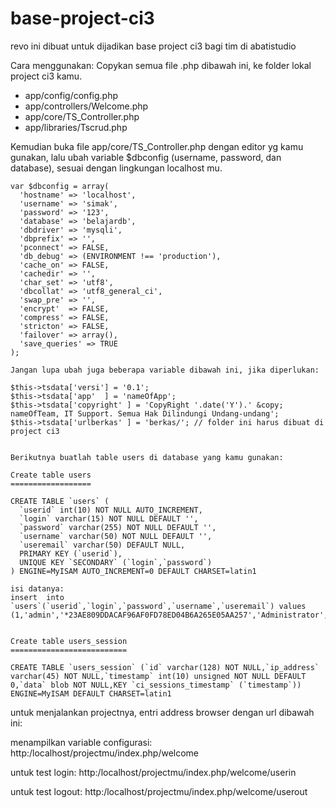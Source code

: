 # base-project-ci3
revo ini dibuat untuk dijadikan base project ci3 bagi tim di abatistudio 

Cara menggunakan:
  Copykan semua file .php dibawah ini, ke folder lokal project ci3 kamu.
  - app/config/config.php
  - app/controllers/Welcome.php
  - app/core/TS_Controller.php
  - app/libraries/Tscrud.php

  Kemudian buka file app/core/TS_Controller.php dengan editor yg kamu gunakan, 
  lalu ubah variable $dbconfig (username, password, dan database), sesuai dengan lingkungan localhost mu. 
  
    
    
    var $dbconfig = array(
      'hostname' => 'localhost',
      'username' => 'simak',
      'password' => '123',
      'database' => 'belajardb',
      'dbdriver' => 'mysqli',
      'dbprefix' => '',
      'pconnect' => FALSE,
      'db_debug' => (ENVIRONMENT !== 'production'),
      'cache_on' => FALSE,
      'cachedir' => '',
      'char_set' => 'utf8',
      'dbcollat' => 'utf8_general_ci',
      'swap_pre' => '',
      'encrypt'  => FALSE,
      'compress' => FALSE,
      'stricton' => FALSE,
      'failover' => array(),
      'save_queries' => TRUE
    );
    
    Jangan lupa ubah juga beberapa variable dibawah ini, jika diperlukan:
  
    $this->tsdata['versi'] = '0.1';
    $this->tsdata['app'  ] = 'nameOfApp';
    $this->tsdata['copyright' ] = 'CopyRight '.date('Y').' &copy; nameOfTeam, IT Support. Semua Hak Dilindungi Undang-undang';
    $this->tsdata['urlberkas' ] = 'berkas/'; // folder ini harus dibuat di project ci3
    
    
    Berikutnya buatlah table users di database yang kamu gunakan:
    
    Create table users
    ==================

    CREATE TABLE `users` (
      `userid` int(10) NOT NULL AUTO_INCREMENT,
      `login` varchar(15) NOT NULL DEFAULT '',
      `password` varchar(255) NOT NULL DEFAULT '',
      `username` varchar(50) NOT NULL DEFAULT '',
      `useremail` varchar(50) DEFAULT NULL,
      PRIMARY KEY (`userid`),
      UNIQUE KEY `SECONDARY` (`login`,`password`)
    ) ENGINE=MyISAM AUTO_INCREMENT=0 DEFAULT CHARSET=latin1

    isi datanya:
    insert  into `users`(`userid`,`login`,`password`,`username`,`useremail`) values (1,'admin','*23AE809DDACAF96AF0FD78ED04B6A265E05AA257','Administrator','admin@gmail.com');
    
    
    Create table users_session
    ==========================
    
    CREATE TABLE `users_session` (`id` varchar(128) NOT NULL,`ip_address` varchar(45) NOT NULL,`timestamp` int(10) unsigned NOT NULL DEFAULT 0,`data` blob NOT NULL,KEY `ci_sessions_timestamp` (`timestamp`)) ENGINE=MyISAM DEFAULT CHARSET=latin1

    
untuk menjalankan projectnya, entri address browser dengan url dibawah ini:

menampilkan variable configurasi:
  http:/localhost/projectmu/index.php/welcome

untuk test login:
  http:/localhost/projectmu/index.php/welcome/userin

untuk test logout:
  http:/localhost/projectmu/index.php/welcome/userout

